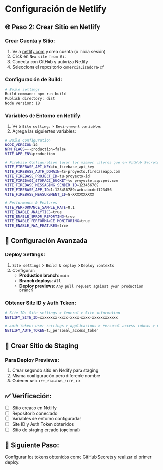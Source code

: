 # Configuración de Netlify

## 🌐 Paso 2: Crear Sitio en Netlify

### Crear Cuenta y Sitio:
1. Ve a [netlify.com](https://netlify.com) y crea cuenta (o inicia sesión)
2. Click en `New site from Git`
3. Conecta con GitHub y autoriza Netlify
4. Selecciona el repositorio `comercializadora-cf`

### Configuración de Build:
```bash
# Build settings
Build command: npm run build
Publish directory: dist
Node version: 18
```

### Variables de Entorno en Netlify:
1. Ve a `Site settings` > `Environment variables`
2. Agrega las siguientes variables:

```bash
# Build Configuration
NODE_VERSION=18
NPM_FLAGS=--production=false
VITE_APP_ENV=production

# Firebase Configuration (usar los mismos valores que en GitHub Secrets)
VITE_FIREBASE_API_KEY=tu_firebase_api_key
VITE_FIREBASE_AUTH_DOMAIN=tu-proyecto.firebaseapp.com
VITE_FIREBASE_PROJECT_ID=tu-proyecto-id
VITE_FIREBASE_STORAGE_BUCKET=tu-proyecto.appspot.com
VITE_FIREBASE_MESSAGING_SENDER_ID=123456789
VITE_FIREBASE_APP_ID=1:123456789:web:abcdef123456
VITE_FIREBASE_MEASUREMENT_ID=G-XXXXXXXXXX

# Performance & Features
VITE_PERFORMANCE_SAMPLE_RATE=0.1
VITE_ENABLE_ANALYTICS=true
VITE_ENABLE_ERROR_REPORTING=true
VITE_ENABLE_PERFORMANCE_MONITORING=true
VITE_ENABLE_PWA_FEATURES=true
```

## 🔧 Configuración Avanzada

### Deploy Settings:
1. `Site settings` > `Build & deploy` > `Deploy contexts`
2. Configurar:
   - **Production branch**: `main`
   - **Branch deploys**: `All`
   - **Deploy previews**: `Any pull request against your production branch`

### Obtener Site ID y Auth Token:
```bash
# Site ID: Site settings > General > Site information
NETLIFY_SITE_ID=xxxxxxxx-xxxx-xxxx-xxxx-xxxxxxxxxxxx

# Auth Token: User settings > Applications > Personal access tokens > New access token
NETLIFY_AUTH_TOKEN=tu_personal_access_token
```

## 📱 Crear Sitio de Staging

### Para Deploy Previews:
1. Crear segundo sitio en Netlify para staging
2. Misma configuración pero diferente nombre
3. Obtener `NETLIFY_STAGING_SITE_ID`

## ✅ Verificación:
- [ ] Sitio creado en Netlify
- [ ] Repositorio conectado
- [ ] Variables de entorno configuradas
- [ ] Site ID y Auth Token obtenidos
- [ ] Sitio de staging creado (opcional)

## 🚀 Siguiente Paso:
Configurar los tokens obtenidos como GitHub Secrets y realizar el primer deploy.
